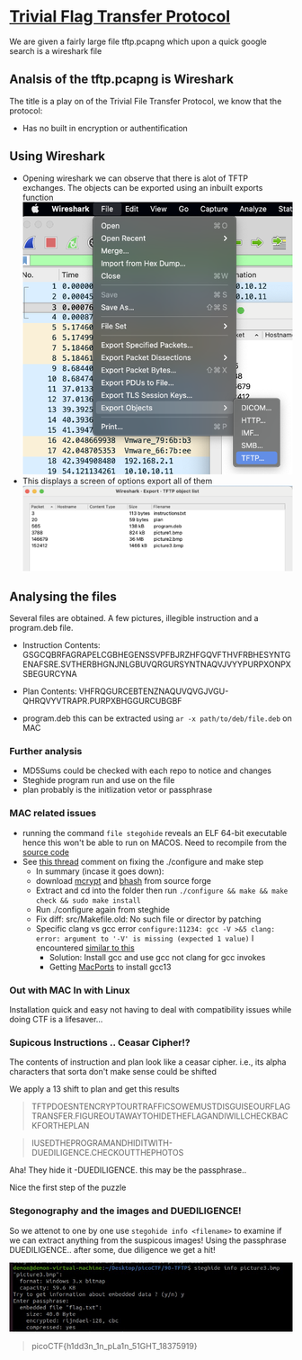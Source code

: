 # [Trivial Flag Transfer Protocol](https://play.picoctf.org/practice/challenge/103?page=4) 

We are given a fairly large file tftp.pcapng which upon a quick google search is a wireshark file

## Analsis of the tftp.pcapng is Wireshark
The title is a play on of the Trivial File Transfer Protocol, we know that the protocol:
- Has no built in encryption or authentification


## Using Wireshark
- Opening wireshark we can observe that there is alot of TFTP exchanges. The objects can be exported using an inbuilt exports function
 ![tftp_options](./tftp_wiresharkexport.png)
 - This displays a screen of options export all of them
 ![tftp_exp](./tftp_options.png)

## Analysing the files
Several files are obtained. A few pictures, illegible instruction and a program.deb file.
- Instruction Contents: GSGCQBRFAGRAPELCGBHEGENSSVPFBJRZHFGQVFTHVFRBHESYNTGENAFSRE.SVTHERBHGNJNLGBUVQRGURSYNTNAQVJVYYPURPXONPXSBEGURCYNA
- Plan Contents: 
VHFRQGURCEBTENZNAQUVQVGJVGU-QHRQVYVTRAPR.PURPXBHGGURCUBGBF

- program.deb this can be extracted using `ar -x path/to/deb/file.deb` on MAC


### Further analysis
- MD5Sums could be checked with each repo to notice and changes
- Steghide program run and use on the file
- plan probably is the initlization vetor or passphrase

### MAC related issues
- running the command `file stegohide` reveals an ELF 64-bit executable hence this won't be able to run on MACOS. Need to recompile from the [source code](https://github.com/StefanoDeVuono/steghide)
- See [this thread](https://gist.github.com/cedriczirtacic/f6e4c200a91dbf4840dde15fda35eff9?permalink_comment_id=2873590) comment on fixing the ./configure and make step
    - In summary (incase it goes down):
    - download [mcrypt](https://sourceforge.net/projects/mcrypt/files/latest/download) and [bhash](https://mhash.sourceforge.net/) from source forge
    - Extract and cd into the folder then run `./configure && make && make check && sudo make install`
    - Run ./configure again from steghide
    - Fix diff: src/Makefile.old: No such file or director by patching
    - Specific clang vs gcc error `configure:11234: gcc -V >&5
clang: error: argument to '-V' is missing (expected 1 value)` I encountered [similar to this](https://stackoverflow.com/questions/20132805/configure-error-with-mac-os-x-10-8-5-xcode-5-0-2-clang-error-argument-to-v)
        - Solution: Install gcc and use gcc not clang for gcc invokes
        - Getting [MacPorts](https://www.macports.org/install.php) to install gcc13 

### Out with MAC In with Linux

Installation quick and easy not having to deal with compatibility issues while doing CTF is a lifesaver...

### Supicous Instructions .. Ceasar Cipher!?

The contents of instruction and plan look like a ceasar cipher. i.e., its alpha characters that sorta don't make sense could be shifted

We apply a 13 shift to plan and get this results

>TFTPDOESNTENCRYPTOURTRAFFICSOWEMUSTDISGUISEOURFLAGTRANSFER.FIGUREOUTAWAYTOHIDETHEFLAGANDIWILLCHECKBACKFORTHEPLAN

>IUSEDTHEPROGRAMANDHIDITWITH-DUEDILIGENCE.CHECKOUTTHEPHOTOS

Aha! They hide it -DUEDILIGENCE. this may be the passphrase..

Nice the first step of the puzzle

### Stegonography and the images and DUEDILIGENCE!

So we attenot to one by one use `stegohide info <filename>` to examine if we can extract anything from the suspicous images! Using the passphrase DUEDILIGENCE.. after some, due diligence we get a hit!

![paid_off](./dd.jpg)


> picoCTF{h1dd3n_1n_pLa1n_51GHT_18375919}


